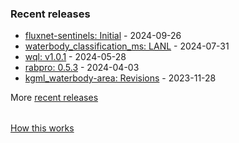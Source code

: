 
<table><tr valign="top">

### Recent releases
<!-- recent_releases starts -->
* [fluxnet-sentinels: Initial](https://github.com/lanl/fluxnet-sentinels/releases/tag/v0.0.1) - 2024-09-26
* [waterbody_classification_ms: LANL](https://github.com/VeinsOfTheEarth/waterbody_classification_ms/releases/tag/v0.0.2) - 2024-07-31
* [wql: v1.0.1](https://github.com/jsta/wql/releases/tag/v1.0.1) - 2024-05-28
* [rabpro: 0.5.3](https://github.com/VeinsOfTheEarth/rabpro/releases/tag/v0.5.3) - 2024-04-03
* [kgml_waterbody-area: Revisions](https://github.com/GLEON/kgml_waterbody-area/releases/tag/v0.0.3) - 2023-11-28
<!-- recent_releases ends -->
More [recent releases](https://github.com/jsta/jsta/blob/main/releases.md)
</tr></table>

<a href="https://simonwillison.net/2020/Jul/10/self-updating-profile-readme/">How this works</a>
